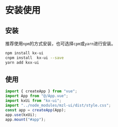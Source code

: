 # 安装使用

## 安装

推荐使用`npm`的方式安装，也可选择`cpm`或`yarn`进行安装。

```bash
npm install kx-ui
cnpm install  kx-ui --save
yarn add kxx-ui
```

## 使用

```ts
import { createApp } from "vue";
import App from "@/App.vue";
import kxUi from "kx-ui";
import "../node_modules/mzl-ui/dist/style.css";
const app = createApp(App);
app.use(kxUi);
app.mount("#app");
```